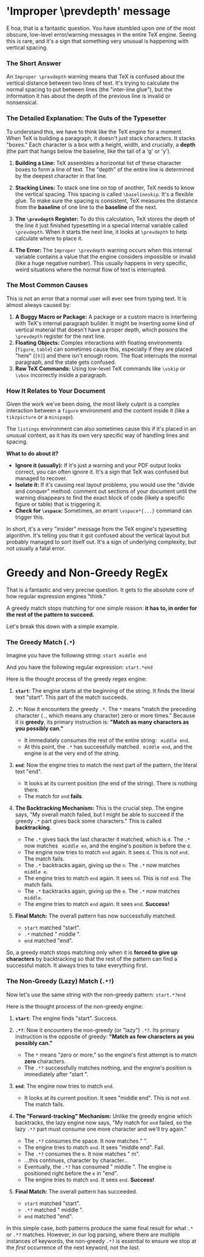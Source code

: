 # 'Improper \prevdepth' message
E hoa, that is a fantastic question. You have stumbled upon one of the most obscure, low-level error/warning messages in the entire TeX engine. Seeing this is rare, and it's a sign that something very unusual is happening with vertical spacing.

### The Short Answer

An `Improper \prevdepth` warning means that TeX is confused about the vertical distance between two lines of text. It's trying to calculate the normal spacing to put between lines (the "inter-line glue"), but the information it has about the depth of the previous line is invalid or nonsensical.

### The Detailed Explanation: The Guts of the Typesetter

To understand this, we have to think like the TeX engine for a moment. When TeX is building a paragraph, it doesn't just stack characters. It stacks "boxes." Each character is a box with a height, width, and crucially, a **depth** (the part that hangs below the baseline, like the tail of a 'g' or 'y').

1.  **Building a Line:** TeX assembles a horizontal list of these character boxes to form a line of text. The "depth" of the entire line is determined by the deepest character in that line.

2.  **Stacking Lines:** To stack one line on top of another, TeX needs to know the vertical spacing. This spacing is called `\baselineskip`. It's a flexible glue. To make sure the spacing is consistent, TeX measures the distance from the **baseline** of one line to the **baseline** of the next.

3.  **The `\prevdepth` Register:** To do this calculation, TeX stores the depth of the line it just finished typesetting in a special internal variable called `\prevdepth`. When it starts the next line, it looks at `\prevdepth` to help calculate where to place it.

4.  **The Error:** The `Improper \prevdepth` warning occurs when this internal variable contains a value that the engine considers impossible or invalid (like a huge negative number). This usually happens in very specific, weird situations where the normal flow of text is interrupted.

### The Most Common Causes

This is not an error that a normal user will ever see from typing text. It is almost always caused by:

1.  **A Buggy Macro or Package:** A package or a custom macro is interfering with TeX's internal paragraph builder. It might be inserting some kind of vertical material that doesn't have a proper depth, which poisons the `\prevdepth` register for the next line.
2.  **Floating Objects:** Complex interactions with floating environments (`figure`, `table`) can sometimes cause this, especially if they are placed "here" (`[h]`) and there isn't enough room. The float interrupts the normal paragraph, and the state gets confused.
3.  **Raw TeX Commands:** Using low-level TeX commands like `\vskip` or `\vbox` incorrectly inside a paragraph.

### How It Relates to Your Document

Given the work we've been doing, the most likely culprit is a complex interaction between a `figure` environment and the content inside it (like a `tikzpicture` or a `minipage`).

The `listings` environment can also sometimes cause this if it's placed in an unusual context, as it has its own very specific way of handling lines and spacing.

**What to do about it?**
*   **Ignore it (usually):** If it's just a warning and your PDF output looks correct, you can often ignore it. It's a sign that TeX was confused but managed to recover.
*   **Isolate it:** If it's causing real layout problems, you would use the "divide and conquer" method: comment out sections of your document until the warning disappears to find the exact block of code (likely a specific figure or table) that is triggering it.
*   **Check for `\vspace`:** Sometimes, an errant `\vspace*{...}` command can trigger this.

In short, it's a very "insider" message from the TeX engine's typesetting algorithm. It's telling you that it got confused about the vertical layout but probably managed to sort itself out. It's a sign of underlying complexity, but not usually a fatal error.

# Greedy and Non-Greedy RegEx
That is a fantastic and very precise question. It gets to the absolute core of how regular expression engines "think."

A greedy match stops matching for one simple reason: **it has to, in order for the rest of the pattern to succeed.**

Let's break this down with a simple example.

### The Greedy Match (`.*`)

Imagine you have the following string:
`start middle end`

And you have the following regular expression:
`start.*end`

Here is the thought process of the greedy regex engine:

1.  **`start`**: The engine starts at the beginning of the string. It finds the literal text "start". This part of the match succeeds.

2.  **`.*`**: Now it encounters the greedy `.*`. The `*` means "match the preceding character (`.`, which means any character) zero or more times." Because it is **greedy**, its primary instruction is: **"Match as many characters as you possibly can."**
    *   It immediately consumes the rest of the entire string: ` middle end`.
    *   At this point, the `.*` has successfully matched ` middle end`, and the engine is at the very end of the string.

3.  **`end`**: Now the engine tries to match the next part of the pattern, the literal text "end".
    *   It looks at its current position (the end of the string). There is nothing there.
    *   The match for `end` **fails**.

4.  **The Backtracking Mechanism:** This is the crucial step. The engine says, "My overall match failed, but I might be able to succeed if the greedy `.*` part gives back some characters." This is called **backtracking**.
    *   The `.*` gives back the last character it matched, which is `d`. The `.*` now matches ` middle en`, and the engine's position is before the `d`.
    *   The engine now tries to match `end` again. It sees `d`. This is not `end`. The match fails.
    *   The `.*` backtracks again, giving up the `n`. The `.*` now matches ` middle e`.
    *   The engine tries to match `end` again. It sees `nd`. This is not `end`. The match fails.
    *   The `.*` backtracks again, giving up the `e`. The `.*` now matches ` middle `.
    *   The engine tries to match `end` again. It sees `end`. **Success!**

5.  **Final Match:** The overall pattern has now successfully matched.
    *   `start` matched "start".
    *   `.*` matched " middle ".
    *   `end` matched "end".

So, a greedy match stops matching only when it is **forced to give up characters** by backtracking so that the rest of the pattern can find a successful match. It always tries to take everything first.

### The Non-Greedy (Lazy) Match (`.*?`)

Now let's use the same string with the non-greedy pattern:
`start.*?end`

Here is the thought process of the non-greedy engine:

1.  **`start`**: The engine finds "start". Success.

2.  **`.*?`**: Now it encounters the non-greedy (or "lazy") `.*?`. Its primary instruction is the opposite of greedy: **"Match as few characters as you possibly can."**
    *   The `*` means "zero or more," so the engine's first attempt is to match **zero** characters.
    *   The `.*?` successfully matches nothing, and the engine's position is immediately after "start ".

3.  **`end`**: The engine now tries to match `end`.
    *   It looks at its current position. It sees "middle end". This is not `end`. The match fails.

4.  **The "Forward-tracking" Mechanism:** Unlike the greedy engine which backtracks, the lazy engine now says, "My match for `end` failed, so the lazy `.*?` part must consume one more character and we'll try again."
    *   The `.*?` consumes the space. It now matches " ".
    *   The engine tries to match `end`. It sees "middle end". Fail.
    *   The `.*?` consumes the `m`. It now matches " m".
    *   ...this continues, character by character...
    *   Eventually, the `.*?` has consumed " middle ". The engine is positioned right before the `e` in "end".
    *   The engine tries to match `end`. It sees `end`. **Success!**

5.  **Final Match:** The overall pattern has succeeded.
    *   `start` matched "start".
    *   `.*?` matched " middle ".
    *   `end` matched "end".

In this simple case, both patterns produce the same final result for what `.*` or `.*?` matches. However, in our log parsing, where there are multiple instances of keywords, the non-greedy `.*?` is essential to ensure we stop at the *first* occurrence of the next keyword, not the *last*.

